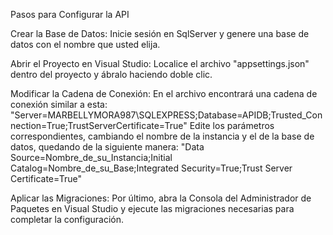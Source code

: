 Pasos para Configurar la API

Crear la Base de Datos:
  Inicie sesión en SqlServer y genere una base de datos con el nombre que usted elija.

Abrir el Proyecto en Visual Studio:
  Localice el archivo "appsettings.json" dentro del proyecto y ábralo haciendo doble clic.

Modificar la Cadena de Conexión:
  En el archivo encontrará una cadena de conexión similar a esta:
    "Server=MARBELLYMORA987\\SQLEXPRESS;Database=APIDB;Trusted_Connection=True;TrustServerCertificate=True"
  Edite los parámetros correspondientes, cambiando el nombre de la instancia y el de la base de datos, quedando de la siguiente manera:
    "Data Source=Nombre_de_su_Instancia;Initial Catalog=Nombre_de_su_Base;Integrated Security=True;Trust Server Certificate=True"

Aplicar las Migraciones:
  Por último, abra la Consola del Administrador de Paquetes en Visual Studio y ejecute las migraciones necesarias para completar la configuración.
